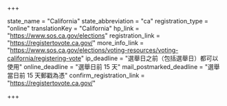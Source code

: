 +++

state_name = "California"
state_abbreviation = "ca"
registration_type = "online"
translationKey = "California"
hp_link = "https://www.sos.ca.gov/elections"
registration_link = "https://registertovote.ca.gov/"
more_info_link = "https://www.sos.ca.gov/elections/voting-resources/voting-california/registering-vote"
ip_deadline = "選舉日之前（包括選舉日）都可以使用"
online_deadline = "選舉日前 15 天"
mail_postmarked_deadline = "選舉當日前 15 天郵戳為憑"
confirm_registration_link = "https://registertovote.ca.gov/"

+++